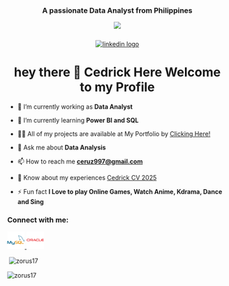<h3 align="center">A passionate Data Analyst from Philippines</h3>

<div align="center">
  <img height="150" src="https://media.giphy.com/media/M9gbBd9nbDrOTu1Mqx/giphy.gif"  />
</div>

###

<div align="center">
  <a href="https://www.linkedin.com/in/cedrick-cruz/" target="_blank">
    <img src="https://img.shields.io/static/v1?message=LinkedIn&logo=linkedin&label=&color=0077B5&logoColor=white&labelColor=&style=for-the-badge" height="25" alt="linkedin logo" />
  </a>
</div>


###

<h1 align="center">hey there 👋 Cedrick Here Welcome to my Profile</h1>

- 🔭 I’m currently working as **Data Analyst**

- 🌱 I’m currently learning **Power BI and SQL**

- 👨‍💻 All of my projects are available at My Portfolio by [Clicking Here!](https://cedrick-cruz-portfolio.web.app/)

- 💬 Ask me about **Data Analysis**

- 📫 How to reach me **ceruz997@gmail.com**

- 📄 Know about my experiences [Cedrick CV 2025](https://drive.google.com/file/d/18PHXxzikAoEOkSe4lbkADGzuf4BgRRjM/view?usp=sharing)

- ⚡ Fun fact **I Love to play Online Games, Watch Anime, Kdrama, Dance and Sing**

<h3 align="left">Connect with me:</h3>
<p align="left">
</p>

<a href="https://www.mysql.com/" target="_blank" rel="noreferrer"> <img src="https://raw.githubusercontent.com/devicons/devicon/master/icons/mysql/mysql-original-wordmark.svg" alt="mysql" width="40" height="40"/> </a> <a href="https://www.oracle.com/" target="_blank" rel="noreferrer"> <img src="https://raw.githubusercontent.com/devicons/devicon/master/icons/oracle/oracle-original.svg" alt="oracle" width="40" height="40"/> </a> </p>



<p>&nbsp;<img align="center" src="https://github-readme-stats.vercel.app/api?username=zorus17&show_icons=true&locale=en" alt="zorus17" /></p>

<p><img align="center" src="https://github-readme-streak-stats.herokuapp.com/?user=zorus17&" alt="zorus17" /></p>
